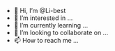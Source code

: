 - 👋 Hi, I’m @Li-best
- 👀 I’m interested in ...
- 🌱 I’m currently learning ...
- 💞️ I’m looking to collaborate on ...
- 📫 How to reach me ...

<!---
Li-best/Li-best is a ✨ special ✨ repository because its `README.md` (this file) appears on your GitHub profile.
You can click the Preview link to take a look at your changes.
--->
